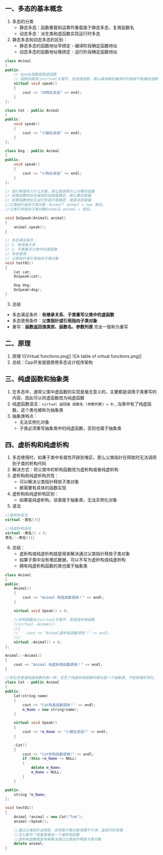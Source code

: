 ## 一、多态的基本概念
1. 多态的分类
	+ 静态多态：函数重载和运算符重载属于静态多态，复用函数名
	+ 动态多态：派生类和虚函数实现运行时多态
2. 静态多态和动态多态的区别：
	+ 静态多态的函数地址早绑定 - 编译阶段确定函数地址
	+ 动态多态的函数地址晚绑定 - 运行阶段确定函数地址
```cpp
class Animal
{
public:
    // Speak函数就是虚函数
    // 函数前面加上virtual关键字，变成虚函数，那么编译器在编译的时候就不能确定函数调用了。
    virtual void speak()
    {
        cout << "动物在说话" << endl;
    }
};

class Cat : public Animal
{
public:
    void speak()
    {
        cout << "小猫在说话" << endl;
    }
};

class Dog : public Animal
{
public:
    void speak()
    {
        cout << "小狗在说话" << endl;
    }
};

// 我们希望传入什么对象，那么就调用什么对象的函数
// 如果函数地址在编译阶段就能确定，那么静态联编
// 如果函数地址在运行阶段才能确定，就是动态联编
//父类指针指向子类对象：Animal* animal = new 类名;
//父类引用指向子类对象Animal& animal = 类名;

void DoSpeak(Animal& animal)
{
    animal.speak();
}

// 多态满足条件：
// 1、有继承关系
// 2、子类重写父类中的虚函数
// 多态使用：
// 父类指针或引用指向子类对象
void test01()
{
    Cat cat;
    DoSpeak(cat);

    Dog dog;
    DoSpeak(dog);
}
```

3. 总结
+ 多态满足条件：**有继承关系**、**子类重写父类中的虚函数**
+ 多态使用条件：**父类指针或引用指向子类对象**
+ 重写：**函数返回值类型、函数名、参数列表** 完全一致称为重写

## 二、原理
1. 原理
![[Virtual functions.png]]
![[A table of virtual functions.png]]
2. 总结：Cpp开发提倡使用多态设计程序架构

## 三、纯虚函数和抽象类
1. 在多态中，通常父类中虚函数的实现是毫无意义的，主要都是调用子类重写的内容，因此可以将虚函数改为纯虚函数
2. 纯虚函数语法：`virtual 返回值 函数名 (参数列表) = 0;` ,当类中有了纯虚函数，这个类也被称为抽象类
3. 抽象类特点：
	+ 无法实例化对象
	+ 子类必须重写抽象类中的纯虚函数，否则也属于抽象类

## 四、虚析构和纯虚析构
1. 多态使用时，如果子类中有属性开辟到堆区，那么父类指针在释放时无法调用到子类的析构代码 
2. 解决方式：将父类中的析构函数改为虚析构或者纯虚析构
3. 虚析构和纯虚析构共性： 
	+ 可以解决父类指针释放子类对象 
	+ 都需要有具体的函数实现 
4. 虚析构和纯虚析构区别： 
	+ 如果是纯虚析构，该类属于抽象类，无法实例化对象
5. 语法
```cpp
//虚析构语法
virtual ~类名(){}

//纯虚析构语法
virtual ~类名() = 0; 
类名::~类名(){}
```

6. 总结： 
	+ 虚析构或纯虚析构就是用来解决通过父类指针释放子类对象 
	+ 如果子类中没有堆区数据，可以不写为虚析构或纯虚析构 
	+ 拥有纯虚析构函数的类也属于抽象类
```cpp
class Animal
{
public:
    Animal()
    {
        cout << "Animal 构造函数调用！" << endl;
    }

    virtual void Speak() = 0;

    //析构函数加上virtual关键字，变成虚析构函数
    //virtual ~Animal()
    //{
    //    cout << "Animal虚析构函数调用！" << endl;
    //}
    virtual ~Animal() = 0;
};

Animal::~Animal()
{
    cout << "Animal 纯虚析构函数调用！" << endl;
}

//和包含普通纯虚函数的类一样，包含了纯虚析构函数的类也是一个抽象类。不能够被实例化。
class Cat : public Animal
{
public:
    Cat(string name)
    {
        cout << "Cat构造函数调用！" << endl;
        m_Name = new string(name);
    }

    virtual void Speak()
    {
        cout << *m_Name << "小猫在说话!" << endl;
    }

    ~Cat()
    {
        cout << "Cat析构函数调用!" << endl;
        if (this->m_Name != NULL)
        {
            delete m_Name;
            m_Name = NULL;
        }
    }

public:
    string *m_Name;
};

void test01()
{
    Animal *animal = new Cat("Tom");
    animal->Speak();

    //通过父类指针去释放，会导致子类对象清理不干净，造成内存泄漏
    //怎么解决？给基类增加一个虚析构函数
    //虚析构函数就是用来解决通过父类指针释放子类对象
    delete animal;
}
```